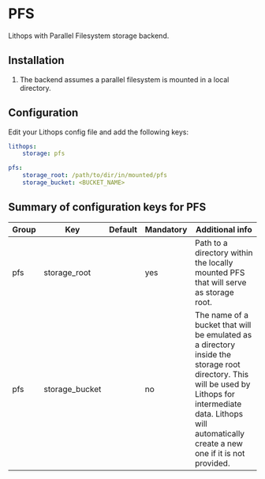 # PFS

Lithops with Parallel Filesystem storage backend.


## Installation

1. The backend assumes a parallel filesystem is mounted in a local directory.

## Configuration

Edit your Lithops config file and add the following keys:

```yaml
lithops:
    storage: pfs

pfs:
    storage_root: /path/to/dir/in/mounted/pfs
    storage_bucket: <BUCKET_NAME>
```

## Summary of configuration keys for PFS

|Group|Key|Default|Mandatory|Additional info|
|---|---|---|---|---|
|pfs | storage_root | |yes | Path to a directory within the locally mounted PFS that will serve as storage root. |
|pfs | storage_bucket | | no | The name of a bucket that will be emulated as a directory inside the storage root directory. This will be used by Lithops for intermediate data. Lithops will automatically create a new one if it is not provided. |
